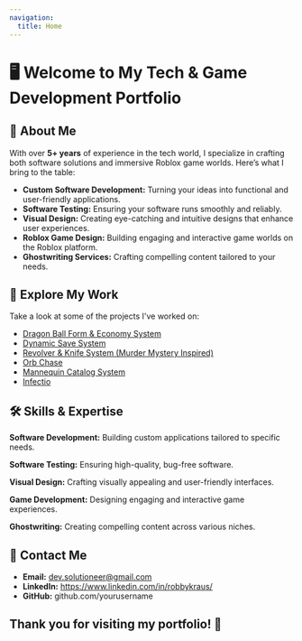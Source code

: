 ```yaml
---
navigation:
  title: Home
---
```


# 🖥️ **Welcome to My Tech & Game Development Portfolio**

## 🌟 **About Me**

With over **5+ years** of experience in the tech world, I specialize in crafting both software solutions and immersive Roblox game worlds. Here’s what I bring to the table:

- **Custom Software Development:** Turning your ideas into functional and user-friendly applications.
- **Software Testing:** Ensuring your software runs smoothly and reliably.
- **Visual Design:** Creating eye-catching and intuitive designs that enhance user experiences.
- **Roblox Game Design:** Building engaging and interactive game worlds on the Roblox platform.
- **Ghostwriting Services:** Crafting compelling content tailored to your needs.

## 🚀 **Explore My Work**

Take a look at some of the projects I've worked on:

- [Dragon Ball Form & Economy System](/projects#dragon-ball-form-economy-system)
- [Dynamic Save System](/projects#dynamic-save-system)
- [Revolver & Knife System (Murder Mystery Inspired)](/projects#revolver-knife-system-murder-mystery-inspired)
- [Orb Chase]()
- [Mannequin Catalog System](/projects#mannequin-catalog-system)
- [Infectio](/projects#infectio)

## 🛠️ **Skills & Expertise**

**Software Development:** Building custom applications tailored to specific needs.

**Software Testing:** Ensuring high-quality, bug-free software.

**Visual Design:** Crafting visually appealing and user-friendly interfaces.

**Game Development:** Designing engaging and interactive game experiences.

**Ghostwriting:** Creating compelling content across various niches.

## 📧 **Contact Me**

- **Email:** <dev.solutioneer@gmail.com>
- **LinkedIn:** <https://www.linkedin.com/in/robbykraus/>
- **GitHub:** github.com/yourusername

## Thank you for visiting my portfolio! 🎉
